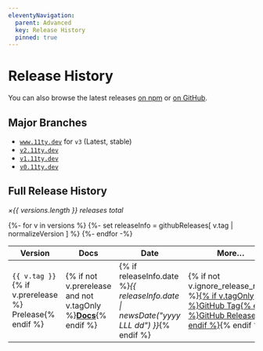 ```yaml
---
eleventyNavigation:
  parent: Advanced
  key: Release History
  pinned: true
---
```

# Release History

You can also browse the latest releases [on npm](https://www.npmjs.com/package/@11ty/eleventy?activeTab=versions) or [on GitHub](https://github.com/11ty/eleventy/releases).

## Major Branches

<ul>
	<li class="inlinelist-item"><a href="https://www.11ty.dev/docs/"><code>www.11ty.dev</code></a> for <code>v3</code> (Latest, stable)</li>
	<li class="inlinelist-item"><a href="https://v2.11ty.dev/docs/"><code>v2.11ty.dev</code></a></li>
	<li class="inlinelist-item"><a href="https://v1.11ty.dev/docs/"><code>v1.11ty.dev</code></a></li>
	<li class="inlinelist-item"><a href="https://v0.11ty.dev/docs/"><code>v0.11ty.dev</code></a></li>
</ul>

## Full Release History

_×{{ versions.length }} releases total_

<table>
  <thead>
    <tr>
      <th>Version</th>
      <th>Docs</th>
			<th>Date</th>
      <th>More…</th>
    </tr>
  </thead>
  <tbody>
{%- for v in versions %}
{%- set releaseInfo = githubReleases[ v.tag | normalizeVersion ] %}
    <tr>
      <td><code>{{ v.tag }}</code>{% if v.prerelease %} <span class="minilink">Prelease</span>{% endif %}</td>
			<td>{% if not v.prerelease and not v.tagOnly %}<a href="{% if v.docs_url %}{{ v.docs_url }}{% else %}https://github.com/11ty/eleventy/blob/{{ v.tag }}/README.md{% endif %}"><strong>Docs</strong></a>{% endif %}</td>
			<td>{% if releaseInfo.date %}<em>{{ releaseInfo.date | newsDate("yyyy LLL dd") }}</em>{% endif %}</td>
			<td>{% if not v.ignore_release_notes %}<a href="https://github.com/11ty/eleventy/releases/tag/{{ v.tag }}">{% if v.tagOnly %}GitHub Tag{% else %}GitHub Release{% endif %}</a>{% endif %}</td>
    </tr>
{%- endfor -%}
  </tbody>
</table>
